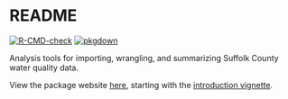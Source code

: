 # README

[![R-CMD-check](https://github.com/tbep-tech/pepreporting/workflows/R-CMD-check/badge.svg)](https://github.com/tbep-tech/pepreporting/actions)
[![pkgdown](https://github.com/tbep-tech/pepreporting/workflows/pkgdown/badge.svg)](https://github.com/tbep-tech/pepreporting/actions)

Analysis tools for importing, wrangling, and summarizing Suffolk County water quality data.  

View the package website [here](https://tbep-tech.github.io/pepreporting/), starting with the [introduction vignette](https://tbep-tech.github.io/pepreporting/articles/Introduction.html). 